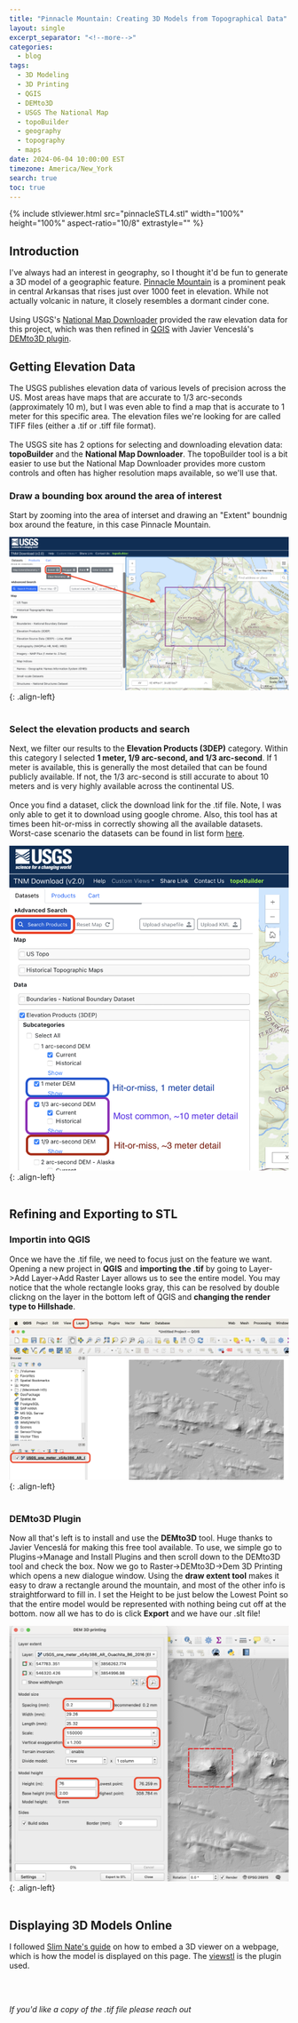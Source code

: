 ```yaml
---
title: "Pinnacle Mountain: Creating 3D Models from Topographical Data"
layout: single
excerpt_separator: "<!--more-->"
categories:
  - blog
tags:
  - 3D Modeling
  - 3D Printing
  - QGIS
  - DEMto3D
  - USGS The National Map
  - topoBuilder
  - geography
  - topography
  - maps
date: 2024-06-04 10:00:00 EST
timezone: America/New_York
search: true
toc: true
---
```


<!-- STL Viewer add-in -->
{% include stlviewer.html src="pinnacleSTL4.stl" width="100%" height="100%" aspect-ratio="10/8" extrastyle="" %}

## Introduction

I've always had an interest in geography, so I thought it'd be fun to generate a 3D model of a geographic feature. [Pinnacle Mountain](https://en.wikipedia.org/wiki/Pinnacle_Mountain_(Arkansas)) is a prominent peak in central Arkansas that rises just over 1000 feet in elevation. While not actually volcanic in nature, it closely resembles a dormant cinder cone.
<br><br>
Using USGS's [National Map Downloader](https://apps.nationalmap.gov/downloader/) provided the raw elevation data for this project, which was then refined in [QGIS](https://qgis.org/en/site/) with Javier Venceslá's [DEMto3D plugin](https://demto3d.com/en/).

## Getting Elevation Data

The USGS publishes elevation data of various levels of precision across the US. Most areas have maps that are accurate to 1/3 arc-seconds (approximately 10 m), but I was even able to find a map that is accurate to 1 meter for this specific area. The elevation files we're looking for are called TIFF files (either a .tif or .tiff file format).
<br><br>
The USGS site has 2 options for selecting and downloading elevation data: **topoBuilder** and the **National Map Downloader**. The topoBuilder tool is a bit easier to use but the National Map Downloader provides more custom controls and often has higher resolution maps available, so we'll use that.

### Draw a bounding box around the area of interest
Start by zooming into the area of interset and drawing an "Extent" boundnig box around the feature, in this case Pinnacle Mountain.

![styled-image](/assets/images/pinnacleMountain_SelectExtent.png "Selecting the extent"){: .align-left}
<br><br>

### Select the elevation products and search
Next, we filter our results to the **Elevation Products (3DEP)** category. Within this category I selected **1 meter, 1/9 arc-second, and 1/3 arc-second**. If 1 meter is available, this is generally the most detailed that can be found publicly available. If not, the 1/3 arc-second is still accurate to about 10 meters and is very highly available across the continental US.
<br><br>
Once you find a dataset, click the download link for the .tif file. Note, I was only able to get it to download using google chrome. Also, this tool has at times been hit-or-miss in correctly showing all the available datasets. Worst-case scenario the datasets can be found in list form [here](https://www.sciencebase.gov/catalog/item/543e6b86e4b0fd76af69cf4c).

![styled-image](/assets/images/pinnacleMountain_SelectProducts.png "Selecting the product"){: .align-left}
<br><br>

## Refining and Exporting to STL

### Importin into QGIS
Once we have the .tif file, we need to focus just on the feature we want. Opening a new project in **QGIS** and **importing the .tif** by going to Layer->Add Layer->Add Raster Layer allows us to see the entire model. You may notice that the whole rectangle looks gray, this can be resolved by double clickng on the layer in the bottom left of QGIS and **changing the render type to Hillshade**.

![styled-image](/assets/images/pinnacleMountain_QGIS.png "Opening in QGIS"){: .align-left}
<br><br>

### DEMto3D Plugin
Now all that's left is to install and use the **DEMto3D** tool. Huge thanks to Javier Venceslá for making this free tool available. To use, we simple go to Plugins->Manage and Install Plugins and then scroll down to the DEMto3D tool and check the box. Now we go to Raster->DEMto3D->Dem 3D Printing which opens a new dialogue window. Using the **draw extent tool** makes it easy to draw a rectangle around the mountain, and most of the other info is straightforward to fill in. I set the Height to be just below the Lowest Point so that the entire model would be represented with nothing being cut off at the bottom. now all we has to do is click **Export** and we have our .slt file!

![styled-image](/assets/images/pinnacleMountain_DEMto3D.png ".tif to .stl"){: .align-left}
<br><br>

## Displaying 3D Models Online

I followed [Slim Nate's guide](https://slimnate.com/blogging/tutorial/2021/04/18/displaying-3d-models) on how to embed a 3D viewer on a webpage, which is how the model is displayed on this page. The [viewstl](https://www.viewstl.com/plugin/#usage) is the plugin used.

<br>
<br>

*If you'd like a copy of the .tif file please reach out*
